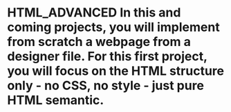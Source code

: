 <h1> HTML_ADVANCED </1>
In this and coming projects, you will implement from scratch a webpage from a designer file.
For this first project, you will focus on the HTML structure only - no CSS, no style - just pure HTML semantic.
